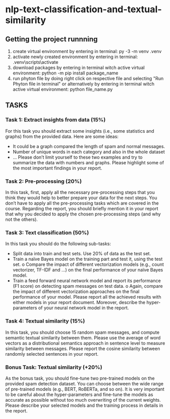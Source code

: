 # nlp-text-classification-and-textual-similarity

## Getting the project runnning
1. create virtual environment by entering in terminal: py -3 -m venv .venv
2. activate newly created environment by entering in terminal: .venv\scripts\activate
3. download packages by entering in terminal witch active virtual environment: python -m pip install package_name
4. run phyton file by doing right click on respective file and selecting "Run Phyton file in terminal" or alternatively by entering in terminal witch active virtual environment: python file_name.py

## TASKS

### Task 1: Extract insights from data (15%)
For this task you should extract some insights (i.e., some statistics and graphs) from the provided data.
Here are some ideas:
- It could be a graph compared the length of spam and normal messages.
- Number of unique words in each category and also in the whole dataset
- …
Please don’t limit yourself to these two examples and try to summarize the data with numbers and
graphs. Please highlight some of the most important findings in your report.

### Task 2: Pre-processing (20%)
In this task, first, apply all the necessary pre-processing steps that you think they would help to better
prepare your data for the next steps. You don’t have to apply all the pre-processing tasks which are
covered in the course. Regarding the report, you should briefly mention it in your report that why you
decided to apply the chosen pre-processing steps (and why not the others).

### Task 3: Text classification (50%)
In this task you should do the following sub-tasks:
- Split data into train and test sets. Use 20% of data as the test set.
- Train a naïve Bayes model on the training part and test it, using the test set.
o Compare the impact of different vectorization models (e.g., count vectorizer, TF-IDF
and …) on the final performance of your naïve Bayes model.
- Train a feed forward neural network model and report its performance (F1 score) on detecting
spam messages on test data.
o Again, compare the impact of different vectorization approaches on the final
performance of your model.
Please report all the achieved results with either models in your report document. Moreover, describe
the hyper-parameters of your neural network model in the report.

### Task 4: Textual similarity (15%)
In this task, you should choose 15 random spam messages, and compute semantic textual similarity
between them. Please use the average of word vectors as a distributional semantics approach in
sentence level to measure similarity between messages. Please report the cosine similarity between
randomly selected sentences in your report.

### Bonus Task: Textual similarity (+20%)
As the bonus task, you should fine-tune two pre-trained models on the provided spam detection
dataset. You can choose between the wide range of pre-trained models (e.g., BERT, RoBERTa, and so
on). It is very important to be careful about the hyper-parameters and fine-tune the models as
accurate as possible without too much overwriting of the current weights. Please describe your
selected models and the training process in details in the report.